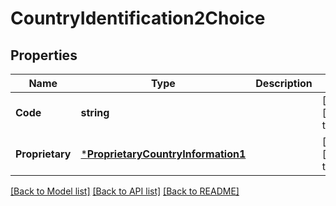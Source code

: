 # CountryIdentification2Choice

## Properties
Name | Type | Description | Notes
------------ | ------------- | ------------- | -------------
**Code** | **string** |  | [optional] [default to null]
**Proprietary** | [***ProprietaryCountryInformation1**](ProprietaryCountryInformation1.md) |  | [optional] [default to null]

[[Back to Model list]](../README.md#documentation-for-models) [[Back to API list]](../README.md#documentation-for-api-endpoints) [[Back to README]](../README.md)

